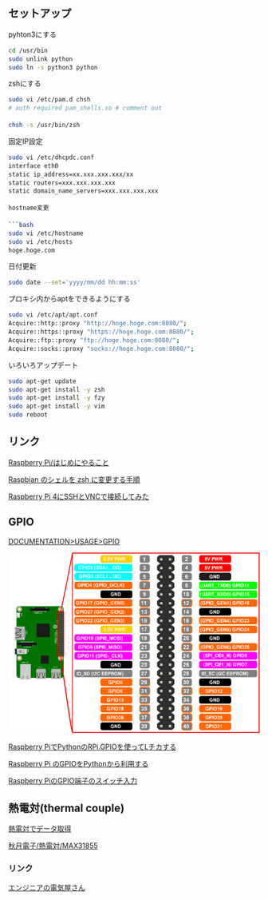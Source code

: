 ### 

## セットアップ

pyhton3にする

```bash
cd /usr/bin
sudo unlink python
sudo ln -s python3 python
```
zshにする

```bash
sudo vi /etc/pam.d chsh
# auth required pam_shells.so # comment out

chsh -s /usr/bin/zsh
```

固定IP設定

```bash
sudo vi /etc/dhcpdc.conf
interface eth0
static ip_address=xx.xxx.xxx.xxx/xx
static routers=xxx.xxx.xxx.xxx
static domain_name_servers=xxx.xxx.xxx.xxx

hostname変更

```bash
sudo vi /etc/hostname
sudo vi /etc/hosts
hoge.hoge.com
```

日付更新

```bash
sudo date --set='yyyy/mm/dd hh:mm:ss'
```

プロキシ内からaptをできるようにする

```bash
sudo vi /etc/apt/apt.conf
Acquire::http::proxy "http://hoge.hoge.com:8080/";
Acquire::https::proxy "https://hoge.hoge.com:8080/";
Acquire::ftp::proxy "ftp://hoge.hoge.com:8080/";
Acquire::socks::proxy "socks://hoge.hoge.com:8080/";
```

いろいろアップデート

```bash
sudo apt-get update
sudo apt-get install -y zsh
sudo apt-get install -y fzy
sudo apt-get install -y vim
sudo reboot
```


## リンク

[Raspberry Pi/はじめにやること](https://www.angelcurio.com/raspberrypi/?Raspberry%20Pi/%E3%81%AF%E3%81%98%E3%82%81%E3%81%AB%E3%82%84%E3%82%8B%E3%81%93%E3%81%A8)

[Raspbian のシェルを zsh に変更する手順](https://utano.jp/entry/2017/12/raspbian-zsh/)

[Raspberry Pi 4にSSHとVNCで接続してみた](https://dev.classmethod.jp/articles/raspberry-pi-4-ssh-vnc-remote/)

## GPIO

[DOCUMENTATION>USAGE>GPIO](https://www.raspberrypi.org/documentation/usage/gpio/)

![](image/raspberrypi-gpio-04.png)

[Raspberry PiでPythonのRPi.GPIOを使ってLチカする](https://qiita.com/masato/items/715e28e0c0c945a54297)

[Raspberry Pi のGPIOをPythonから利用する](https://qiita.com/maoutokagura/items/9aef5e23167ce2bc1d10)

[Raspberry PiのGPIO端子のスイッチ入力](https://qiita.com/rockhopper-penguin/items/fd3fe09cdbd04b2a5f86)

## 熱電対(thermal couple)

[熱電対でデータ取得](https://qiita.com/tm_nagoya/items/501b558dab5f427e1d98)

[秋月電子/熱電対/MAX31855](https://akizukidenshi.com/catalog/g/gM-12101/)


### リンク

[エンジニアの電気屋さん](https://misoji-engineer.com/)

